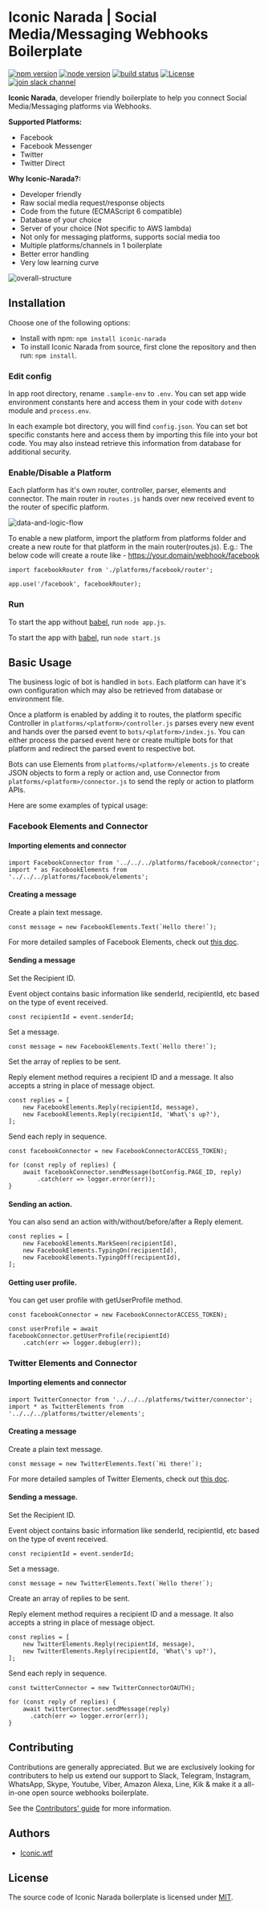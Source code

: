 # Iconic Narada | Social Media/Messaging Webhooks Boilerplate

[![npm version](https://img.shields.io/badge/npm-v6.4.1-blue.svg?style=flat)](https://opensource.org/licenses/MIT) [![node version](https://img.shields.io/badge/node-v8.12.0-blue.svg?style=flat)](https://opensource.org/licenses/MIT) [![build status](https://travis-ci.org/travis-ci/travis-web.svg?branch=master)](https://travis-ci.org/iconicbot/iconic-narada) [![License](https://img.shields.io/github/license/mashape/apistatus.svg)](https://opensource.org/licenses/MIT) [![join slack channel](https://img.shields.io/badge/slack-join%20channel-brightgreen.svg?style=flat)](https://join.slack.com/t/iconicnarada/shared_invite/enQtNDY0NTQ5OTY4NjQ2LTI1YTgwNGE4NTE2NTcyMmE0NmJlNWZjNmY2NzI5YjRmMTY2NDFiMDVmZjIxNGRmOTRjMzJiNDM2ZmMyYzFiOTQ)

**Iconic Narada**, developer friendly boilerplate to help you connect Social Media/Messaging platforms via Webhooks.

**Supported Platforms:**
* Facebook
* Facebook Messenger
* Twitter
* Twitter Direct

**Why Iconic-Narada?:**
* Developer friendly
* Raw social media request/response objects
* Code from the future (ECMAScript 6 compatible)
* Database of your choice
* Server of your choice (Not specific to AWS lambda)
* Not only for messaging platforms, supports social media too
* Multiple platforms/channels in 1 boilerplate
* Better error handling
* Very low learning curve


![overall-structure](https://user-images.githubusercontent.com/473947/47423594-0d71c100-d7a3-11e8-8562-b41da5707f67.png)

## Installation

Choose one of the following options:

* Install with npm: `npm install iconic-narada`
* To install Iconic Narada from source, first clone the repository and then run: `npm install`.

### Edit config

In app root directory, rename `.sample-env` to `.env`. You can set app wide environment constants here and access them in your code with `dotenv` module and `process.env`.

In each example bot directory, you will find `config.json`. You can set bot specific constants here and access them by importing this file into your bot code. You may also instead retrieve this information from database for additional security.

### Enable/Disable a Platform

Each platform has it's own router, controller, parser, elements and connector. The main router in `routes.js` hands over new received event to the router of specific platform.

![data-and-logic-flow](https://user-images.githubusercontent.com/473947/47423631-2bd7bc80-d7a3-11e8-9631-cbaf3aaef58c.png)

To enable a new platform, import the platform from platforms folder and create a new route for that platform in the main router(routes.js). E.g.: The below code will create a route like - https://your.domain/webhook/facebook

    import facebookRouter from './platforms/facebook/router';

    app.use('/facebook', facebookRouter);

### Run

To start the app without [babel](https://babeljs.io/), run `node app.js`.

To start the app with [babel](https://babeljs.io/), run `node start.js`

## Basic Usage

The business logic of bot is handled in `bots`. Each platform can have it's own configuration which may also be retrieved from database or environment file.

Once a platform is enabled by adding it to routes, the platform specific Controller in `platforms/<platform>/controller.js` parses every new event and hands over the parsed event to `bots/<platform>/index.js`. You can either process the parsed event here or create multiple bots for that platform and redirect the parsed event to respective bot. 

Bots can use Elements from `platforms/<platform>/elements.js` to create JSON objects to form a reply or action and, use Connector from `platforms/<platform>/connector.js` to send the reply or action to platform APIs.

Here are some examples of typical usage:

### Facebook Elements and Connector

#### Importing elements and connector

    import FacebookConnector from '../../../platforms/facebook/connector';
    import * as FacebookElements from '../../../platforms/facebook/elements';

#### Creating a message

Create a plain text message.

    const message = new FacebookElements.Text(`Hello there!`);

For more detailed samples of Facebook Elements, check out [this doc](https://github.com/iconicbot/iconic-narada/docs/Facebook.md).

#### Sending a message

Set the Recipient ID.

Event object contains basic information like senderId, recipientId, etc based on the type of event received.

    const recipientId = event.senderId;

Set a message.

    const message = new FacebookElements.Text(`Hello there!`);

Set the array of replies to be sent.

Reply element method requires a recipient ID and a message. It also accepts a string in place of message object.

    const replies = [
        new FacebookElements.Reply(recipientId, message),
        new FacebookElements.Reply(recipientId, 'What\'s up?'),
    ];

Send each reply in sequence.

    const facebookConnector = new FacebookConnectorACCESS_TOKEN);

    for (const reply of replies) {
        await facebookConnector.sendMessage(botConfig.PAGE_ID, reply)
            .catch(err => logger.error(err));
    }

#### Sending an action.

You can also send an action with/without/before/after a Reply element.

    const replies = [
        new FacebookElements.MarkSeen(recipientId),
        new FacebookElements.TypingOn(recipientId),
        new FacebookElements.TypingOff(recipientId),
    ];

#### Getting user profile.

You can get user profile with getUserProfile method.

    const facebookConnector = new FacebookConnectorACCESS_TOKEN);
    
    const userProfile = await facebookConnector.getUserProfile(recipientId)
        .catch(err => logger.debug(err));

### Twitter Elements and Connector

#### Importing elements and connector

    import TwitterConnector from '../../../platforms/twitter/connector';
    import * as TwitterElements from '../../../platforms/twitter/elements';

#### Creating a message

Create a plain text message.

    const message = new TwitterElements.Text(`Hi there!`);

For more detailed samples of Twitter Elements, check out [this doc](https://github.com/iconicbot/iconic-narada/docs/Twitter.md).

#### Sending a message.

Set the Recipient ID.

Event object contains basic information like senderId, recipientId, etc based on the type of event received.

    const recipientId = event.senderId;

Set a message.

    const message = new TwitterElements.Text(`Hello there!`);

Create an array of replies to be sent.

Reply element method requires a recipient ID and a message. It also accepts a string in place of message object.

    const replies = [
        new TwitterElements.Reply(recipientId, message),
        new TwitterElements.Reply(recipientId, 'What\'s up?'),
    ];

Send each reply in sequence.

    const twitterConnector = new TwitterConnectorOAUTH);

    for (const reply of replies) {
        await twitterConnector.sendMessage(reply)
          .catch(err => logger.error(err));
    }

## Contributing

Contributions are generally appreciated. But we are exclusively looking for contributers to help us extend our support to Slack, Telegram, Instagram, WhatsApp, Skype, Youtube, Viber, Amazon Alexa, Line, Kik & make it a all-in-one open source webhooks boilerplate. 

See the [Contributors' guide](https://github.com/iconicbot/iconic-narada/blob/master/CONTRIBUTING.md) for more information.

## Authors

* [Iconic.wtf](https://iconic.wtf)

## License

The source code of Iconic Narada boilerplate is licensed under [MIT](https://opensource.org/licenses/MIT). 